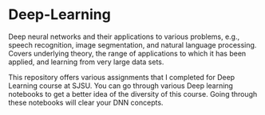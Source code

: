 # Deep-Learning
Deep neural networks and their applications to various problems, e.g., speech recognition, image segmentation, and natural language processing. Covers underlying theory, the range of applications to which it has been applied, and learning from very large data sets.


This repository offers various assignments that I completed for Deep Learning course at SJSU. You can go through various Deep learning notebooks to get a better idea of the diversity of this course. Going through these notebooks will clear your DNN concepts. 
